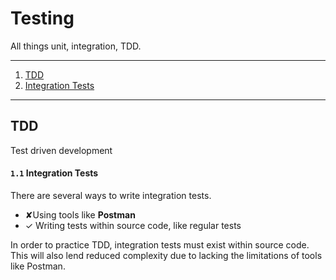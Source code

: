 # Testing

All things unit, integration, TDD.

---

1. [TDD](#tdd)
1. [Integration Tests](#integration-tests)

---

## TDD

Test driven development 


#### `1.1` Integration Tests

There are several ways to write integration tests.
- ✘Using tools like **Postman**
- ✓ Writing tests within source code, like regular tests

In order to practice TDD, integration tests must exist within source code. This will
also lend reduced complexity due to lacking the limitations of tools like Postman.